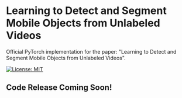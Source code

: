 # Learning to Detect and Segment Mobile Objects from Unlabeled Videos

Official PyTorch implementation for the paper: "Learning to Detect and Segment Mobile Objects from Unlabeled Videos".

<a href="#license"><img alt="License: MIT" src="https://img.shields.io/badge/license-MIT-blue.svg"/></a>  

## Code Release Coming Soon!
